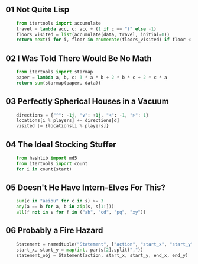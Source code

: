 ## 01 Not Quite Lisp
```python
    from itertools import accumulate
    travel = lambda acc, c: acc + (1 if c == "(" else -1)
    floors_visited = list(accumulate(data, travel, initial=0))
    return next(i for i, floor in enumerate(floors_visited) if floor < 0)
```

## 02 I Was Told There Would Be No Math
```python
    from itertools import starmap
    paper = lambda a, b, c: 3 * a * b + 2 * b * c + 2 * c * a
    return sum(starmap(paper, data))
```

## 03 Perfectly Spherical Houses in a Vacuum
```python
    directions = {"^": -1j, "v": +1j, "<": -1, ">": 1}
    locations[i % players] += directions[d]
    visited |= {locations[i % players]}
```

## 04 The Ideal Stocking Stuffer
```python
    from hashlib import md5
    from itertools import count
    for i in count(start)
```

## 05 Doesn't He Have Intern-Elves For This?
```python
    sum(c in "aeiou" for c in s) >= 3
    any(a == b for a, b in zip(s, s[1:]))
    all(f not in s for f in ("ab", "cd", "pq", "xy"))
```

## 06 Probably a Fire Hazard
```python
    Statement = namedtuple("Statement", ["action", "start_x", "start_y", "end_x", "end_y"])
    start_x, start_y = map(int, parts[2].split(","))
    statement_obj = Statement(action, start_x, start_y, end_x, end_y)
```

